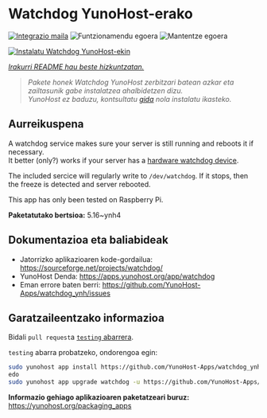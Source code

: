 <!--
Ohart ongi: README hau automatikoki sortu da <https://github.com/YunoHost/apps/tree/master/tools/readme_generator>ri esker
EZ editatu eskuz.
-->

# Watchdog YunoHost-erako

[![Integrazio maila](https://dash.yunohost.org/integration/watchdog.svg)](https://ci-apps.yunohost.org/ci/apps/watchdog/) ![Funtzionamendu egoera](https://ci-apps.yunohost.org/ci/badges/watchdog.status.svg) ![Mantentze egoera](https://ci-apps.yunohost.org/ci/badges/watchdog.maintain.svg)

[![Instalatu Watchdog YunoHost-ekin](https://install-app.yunohost.org/install-with-yunohost.svg)](https://install-app.yunohost.org/?app=watchdog)

*[Irakurri README hau beste hizkuntzatan.](./ALL_README.md)*

> *Pakete honek Watchdog YunoHost zerbitzari batean azkar eta zailtasunik gabe instalatzea ahalbidetzen dizu.*  
> *YunoHost ez baduzu, kontsultatu [gida](https://yunohost.org/install) nola instalatu ikasteko.*

## Aurreikuspena

A watchdog service makes sure your server is still running and reboots it if necessary.  
It better (only?) works if your server has a [hardware watchdog device](https://en.wikipedia.org/wiki/Watchdog_timer).

The included sercice will regularly write to `/dev/watchdog`. If it stops, then the freeze is detected and server rebooted.

This app has only been tested on Raspberry Pi.


**Paketatutako bertsioa:** 5.16~ynh4
## Dokumentazioa eta baliabideak

- Jatorrizko aplikazioaren kode-gordailua: <https://sourceforge.net/projects/watchdog/>
- YunoHost Denda: <https://apps.yunohost.org/app/watchdog>
- Eman errore baten berri: <https://github.com/YunoHost-Apps/watchdog_ynh/issues>

## Garatzaileentzako informazioa

Bidali `pull request`a [`testing` abarrera](https://github.com/YunoHost-Apps/watchdog_ynh/tree/testing).

`testing` abarra probatzeko, ondorengoa egin:

```bash
sudo yunohost app install https://github.com/YunoHost-Apps/watchdog_ynh/tree/testing --debug
edo
sudo yunohost app upgrade watchdog -u https://github.com/YunoHost-Apps/watchdog_ynh/tree/testing --debug
```

**Informazio gehiago aplikazioaren paketatzeari buruz:** <https://yunohost.org/packaging_apps>
